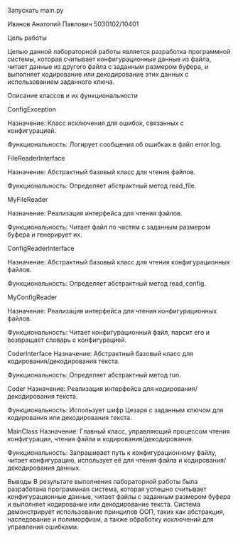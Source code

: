 Запускать main.py

Иванов Анатолий Павлович 5030102/10401

Цель работы

Целью данной лабораторной работы является разработка программной системы, которая считывает конфигурационные данные из файла, читает данные из другого файла с заданным размером буфера, и выполняет кодирование или декодирование этих данных с использованием заданного ключа.

Описание классов и их функциональности

ConfigException

Назначение: Класс исключения для ошибок, связанных с конфигурацией.

Функциональность: Логирует сообщения об ошибках в файл error.log.

FileReaderInterface

Назначение: Абстрактный базовый класс для чтения файлов.

Функциональность: Определяет абстрактный метод read_file.

MyFileReader

Назначение: Реализация интерфейса для чтения файлов.

Функциональность: Читает файл по частям с заданным размером буфера и генерирует их.

ConfigReaderInterface

Назначение: Абстрактный базовый класс для чтения конфигурационных файлов.

Функциональность: Определяет абстрактный метод read_config.

MyConfigReader

Назначение: Реализация интерфейса для чтения конфигурационных файлов.

Функциональность: Читает конфигурационный файл, парсит его и возвращает словарь с конфигурацией.

CoderInterface
Назначение: Абстрактный базовый класс для кодирования/декодирования текста.

Функциональность: Определяет абстрактный метод run.

Coder
Назначение: Реализация интерфейса для кодирования/декодирования текста.

Функциональность: Использует шифр Цезаря с заданным ключом для кодирования или декодирования текста.

MainClass
Назначение: Главный класс, управляющий процессом чтения конфигурации, чтения файла и кодирования/декодирования.

Функциональность: Запрашивает путь к конфигурационному файлу, читает конфигурацию, использует её для чтения файла и кодирования/декодирования данных.

Выводы
В результате выполнения лабораторной работы была разработана программная система, которая успешно считывает конфигурационные данные, читает файлы с заданным размером буфера и выполняет кодирование или декодирование текста. Система демонстрирует использование принципов ООП, таких как абстракция, наследование и полиморфизм, а также обработку исключений для управления ошибками.
